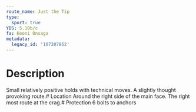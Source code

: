 ```yaml
---
route_name: Just the Tip
type:
  sport: true
YDS: 5.10b/c
fa: Keoni Onsaga
metadata:
  legacy_id: '107207862'
---
```

# Description
Small relatively positive holds with technical moves. A slightly thought provoking route.# Location
Around the right side of the main face. The right most route at the crag.# Protection
6 bolts to anchors